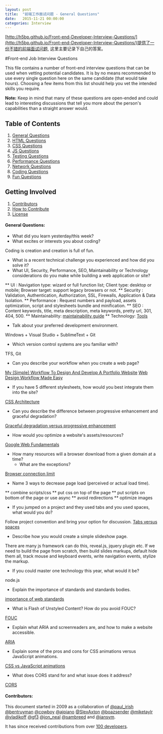 ```yaml
---
layout: post
title:  "前端工作面试问题 - General Questions"
date:   2015-11-21 00:00:00
categories: Interview
---
```


[http://h5bp.github.io/Front-end-Developer-Interview-Questions/](http://h5bp.github.io/Front-end-Developer-Interview-Questions/)提供了一份不错的前端面试问题, 这里主要记录下自己的答案。

<!--more-->

#Front-end Job Interview Questions

This file contains a number of front-end interview questions that can be used when vetting potential candidates. It is by no means recommended to use every single question here on the same candidate (that would take hours). Choosing a few items from this list should help you vet the intended skills you require.

**Note:** Keep in mind that many of these questions are open-ended and could lead to interesting discussions that tell you more about the person's capabilities than a straight answer would.

## Table of Contents

  1. [General Questions](#general-questions)
  1. [HTML Questions](#html-questions)
  1. [CSS Questions](#css-questions)
  1. [JS Questions](#js-questions)
  1. [Testing Questions](#testing-questions)
  1. [Performance Questions](#performance-questions)
  1. [Network Questions](#network-questions)
  1. [Coding Questions](#coding-questions)
  1. [Fun Questions](#fun-questions)

## Getting Involved

  1. [Contributors](#contributors)
  1. [How to Contribute](https://github.com/h5bp/Front-end-Developer-Interview-Questions/blob/master/CONTRIBUTING.md)
  1. [License](https://github.com/h5bp/Front-end-Developer-Interview-Questions/blob/master/LICENSE.md)

#### General Questions:

* What did you learn yesterday/this week?
* What excites or interests you about coding?

Coding is creation and creation is full of fun.

* What is a recent technical challenge you experienced and how did you solve it?
* What UI, Security, Performance, SEO, Maintainability or Technology considerations do you make while building a web application or site?

** UI : Navigation type: wizard or full function list; Client type: desktop or mobile; Browser target: support legacy browsers or not.
** Security : Validation, Authentication, Authorization, SSL, Firewalls, Application & Data Isolation.
** Performance : Request numbers and payload, assets optimization, script and stylesheets bundle and minification.
** SEO : Content keywords, title, meta description, meta keywords, pretty url, 301, 404, 500.
** Maintainability: [maintainability guide](http://meiert.com/en/blog/20090617/maintainability-guide/)
** Technology: [Tools](http://stackoverflow.com/questions/396739/how-do-you-determine-what-technology-a-website-is-built-on)

* Talk about your preferred development environment.

Windows + Visual Studio + SublimeText + Git

* Which version control systems are you familiar with?

TFS, Git

* Can you describe your workflow when you create a web page?

[My (Simple) Workflow To Design And Develop A Portfolio Website](http://www.smashingmagazine.com/2013/06/workflow-design-develop-modern-portfolio-website/)
[Web Design Workflow Made Easy](http://www.sitepoint.com/web-design-workflow-made-easy/)

* If you have 5 different stylesheets, how would you best integrate them into the site?

[CSS Architecture](https://smacss.com/book/)

* Can you describe the difference between progressive enhancement and graceful degradation?

[Graceful degradation versus progressive enhancement](https://www.w3.org/wiki/Graceful_degradation_versus_progressive_enhancement)

* How would you optimize a website's assets/resources?

[Google Web Fundamentals](https://developers.google.com/web/fundamentals/performance/?hl=en)

* How many resources will a browser download from a given domain at a time?
  * What are the exceptions?

[Browser connection limit](http://www.browserscope.org/?category=network)

* Name 3 ways to decrease page load (perceived or actual load time).

** combine scripts/css
** put css on top of the page
** put scripts on bottom of the page or use async
** avoid redirections
** optimize images

* If you jumped on a project and they used tabs and you used spaces, what would you do?

Follow project convention and bring your option for discussion. 
[Tabs versus spaces](http://programmers.stackexchange.com/questions/57/tabs-versus-spaces-what-is-the-proper-indentation-character-for-everything-in-e)

* Describe how you would create a simple slideshow page.

There are many js framework can do this, reveal.js, jquery plugin etc.
If we need to build the page from scratch, then build slides markups, default hide them all, track mouse and keyboard events, write navigation events, stylize the markup.

* If you could master one technology this year, what would it be?

node.js

* Explain the importance of standards and standards bodies.

[importance of web standards](http://www.sitepoint.com/importance-web-standards/)

* What is Flash of Unstyled Content? How do you avoid FOUC?

[FOUC](https://docs.google.com/presentation/d/1jt_VQC5LDF-e9j8Wtxu4KZPa8ItlmYmntGy5tdcbGOY/present?slide=id.p)

* Explain what ARIA and screenreaders are, and how to make a website accessible.

[ARIA](https://developer.mozilla.org/en-US/docs/Web/Accessibility/ARIA)

* Explain some of the pros and cons for CSS animations versus JavaScript animations.

[CSS vs JavaScript animations](https://developers.google.com/web/fundamentals/design-and-ui/animations/css-vs-javascript?hl=en)

* What does CORS stand for and what issue does it address?

[CORS](https://developer.mozilla.org/en-US/docs/Web/HTTP/Access_control_CORS)



#### Contributors:

This document started in 2009 as a collaboration of [@paul_irish](https://twitter.com/paul_irish) [@bentruyman](https://twitter.com/bentruyman) [@cowboy](https://twitter.com/cowboy) [@ajpiano](https://twitter.com/ajpiano)  [@SlexAxton](https://twitter.com/slexaxton) [@boazsender](https://twitter.com/boazsender) [@miketaylr](https://twitter.com/miketaylr) [@vladikoff](https://twitter.com/vladikoff) [@gf3](https://twitter.com/gf3) [@jon_neal](https://twitter.com/jon_neal) [@sambreed](https://twitter.com/sambreed) and [@iansym](https://twitter.com/iansym).

It has since received contributions from over [100 developers](https://github.com/h5bp/Front-end-Developer-Interview-Questions/graphs/contributors).
